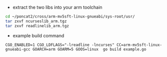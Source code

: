 * extract the two libs into your arm toolchain
``` sh
cd ~/poncat2/cross/arm-mv5sft-linux-gnueabi/sys-root/usr/
tar zxvf ncurseslib_arm.tgz
tar zxvf readlinelib_arm.tgz
```

* example build command
```
CGO_ENABLED=1 CGO_LDFLAGS="-lreadline -lncurses" CC=arm-mv5sft-linux-gnueabi-gcc GOARCH=arm GOARM=5 GOOS=linux  go build example.go 
```
